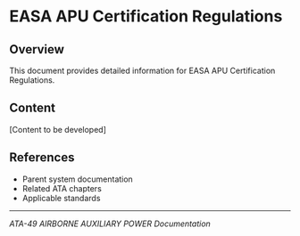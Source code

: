 # EASA APU Certification Regulations

## Overview

This document provides detailed information for EASA APU Certification Regulations.

## Content

[Content to be developed]

## References

- Parent system documentation
- Related ATA chapters
- Applicable standards

---

*ATA-49 AIRBORNE AUXILIARY POWER Documentation*
